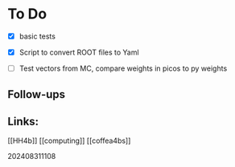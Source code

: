 # To Do 
- [x]  basic tests
- [x] Script to convert ROOT files to Yaml
- [ ] Test vectors from MC, compare weights in picos to py weights


## Follow-ups


## Links: 
[[HH4b]]
[[computing]]
[[coffea4bs]]



202408311108
